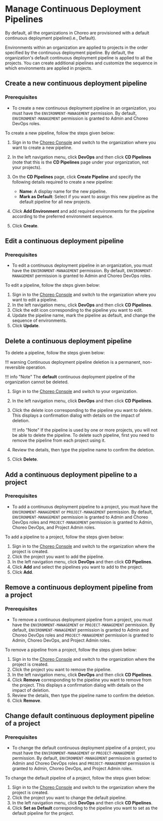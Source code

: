 # Manage Continuous Deployment Pipelines

By default, all the organizations in Choreo are provisioned with a default continuous deployment pipeline(i.e., Default).

Environments within an organization are applied to projects in the order specified by the continuous deployment pipeline. By default, the organization's default continuous deployment pipeline is applied to all the projects. You can create additional pipelines and customize the sequence in which environments are applied in projects.

## Create a new continuous deployment pipeline

### Prerequisites

- To create a new continuous deployment pipeline in an organization, you must have the `ENVIRONMENT-MANAGEMENT` permission. By default, `ENVIRONMENT-MANAGEMENT` permission is granted to Admin and Choreo DevOps roles.

To create a new pipeline, follow the steps given below:

1. Sign in to the [Choreo Console](https://console.choreo.dev/) and switch to the organization where you want to create a new pipeline. 
2. In the left navigation menu, click **DevOps** and then click **CD Pipelines** (note that this is the **CD Pipelines** page under your organization, not your projects).
3. On the **CD Pipelines** page, click **Create Pipeline** and specify the following details required to create a new pipeline:
   
    - **Name**: A display name for the new pipeline.
    - **Mark as Default**: Select if you want to assign this new pipeline as the default pipeline for all new projects.
4. Click **Add Environment** and add required environments for the pipeline according to the preferred environment sequence.
5. Click **Create**.

## Edit a continuous deployment pipeline

### Prerequisites

- To edit a continuous deployment pipeline in an organization, you must have the `ENVIRONMENT-MANAGEMENT` permission. By default, `ENVIRONMENT-MANAGEMENT` permission is granted to Admin and Choreo DevOps roles.

To edit a pipeline, follow the steps given below:

1. Sign in to the [Choreo Console](https://console.choreo.dev/) and switch to the organization where you want to edit a pipeline.
2. In the left navigation menu, click **DevOps** and then click **CD Pipelines**.
3. Click the edit icon corresponding to the pipeline you want to edit.
4. Update the pipeline name, mark the pipeline as default, and change the sequence of environments.
5. Click **Update**.


## Delete a continuous deployment pipeline

To delete a pipeline, follow the steps given below:

!!! warning
    Continuous deployment pipeline deletion is a permanent, non-reversible operation.

!!! info "Note"
        The **default** continuous deployment pipeline of the organization cannot be deleted.

1. Sign in to the [Choreo Console](https://console.choreo.dev/) and switch to your organization.
2. In the left navigation menu, click **DevOps** and then click **CD Pipelines**. 
3. Click the delete icon corresponding to the pipeline you want to delete. This displays a confirmation dialog with details on the impact of deletion.

    !!! info "Note"
        If the pipeline is used by one or more projects, you will not be able to delete the pipeline. To delete such pipeline, first you need to remove the pipeline from each project using it.

4. Review the details, then type the pipeline name to confirm the deletion.
5. Click **Delete**.


## Add a continuous deployment pipeline to a project

### Prerequisites

- To add a continuous deployment pipeline to a project, you must have the `ENVIRONMENT-MANAGEMENT` or `PROJECT-MANAGEMENT` permission. By default, `ENVIRONMENT-MANAGEMENT` permission is granted to Admin and Choreo DevOps roles and `PROJECT-MANAGEMENT` permission is granted to Admin, Choreo DevOps, and Project Admin roles.

To add a pipeline to a project, follow the steps given below:

1. Sign in to the [Choreo Console](https://console.choreo.dev/) and switch to the organization where the project is created.
2. Click the project you want to add the pipeline.
3. In the left navigation menu, click **DevOps** and then click **CD Pipelines**.
4. Click **Add** and select the pipelines you want to add to the project.
5. Click **Add**.


## Remove a continuous deployment pipeline from a project

### Prerequisites

- To remove a continuous deployment pipeline from a project, you must have the `ENVIRONMENT-MANAGEMENT` or `PROJECT-MANAGEMENT` permission. By default, `ENVIRONMENT-MANAGEMENT` permission is granted to Admin and Choreo DevOps roles and `PROJECT-MANAGEMENT` permission is granted to Admin, Choreo DevOps, and Project Admin roles.

To remove a pipeline from a project, follow the steps given below:

1. Sign in to the [Choreo Console](https://console.choreo.dev/) and switch to the organization where the project is created.
2. Click the project you want to remove the pipeline.
3. In the left navigation menu, click **DevOps** and then click **CD Pipelines**.
4. Click **Remove** corresponding to the pipeline you want to remove from the project. This displays a confirmation dialog with details on the impact of deletion.
5. Review the details, then type the pipeline name to confirm the deletion.
6. Click **Remove**.

## Change default continuous deployment pipeline of a project

### Prerequisites

- To change the default continuous deployment pipeline of a project, you must have the `ENVIRONMENT-MANAGEMENT` or `PROJECT-MANAGEMENT` permission. By default, `ENVIRONMENT-MANAGEMENT` permission is granted to Admin and Choreo DevOps roles and `PROJECT-MANAGEMENT` permission is granted to Admin, Choreo DevOps, and Project Admin roles.

To change the default pipeline of a project, follow the steps given below:

1. Sign in to the [Choreo Console](https://console.choreo.dev/) and switch to the organization where the project is created.
2. Click the project you want to change the default pipeline.
3. In the left navigation menu, click **DevOps** and then click **CD Pipelines**.
4. Click **Set as Default** corresponding to the pipeline you want to set as the default pipeline for the project.

